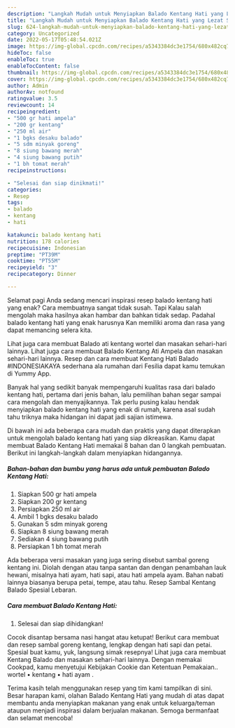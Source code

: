 ```yaml
---
description: "Langkah Mudah untuk Menyiapkan Balado Kentang Hati yang Lezat Sekali, Buat Buka Puasa}"
title: "Langkah Mudah untuk Menyiapkan Balado Kentang Hati yang Lezat Sekali, Buat Buka Puasa}"
slug: 624-langkah-mudah-untuk-menyiapkan-balado-kentang-hati-yang-lezat-sekali-buat-buka-puasa
category: Uncategorized
date: 2022-05-17T05:48:54.021Z
image: https://img-global.cpcdn.com/recipes/a5343384dc3e1754/680x482cq70/balado-kentang-hati-foto-resep-utama.jpg
hideToc: false
enableToc: true
enableTocContent: false
thumbnail: https://img-global.cpcdn.com/recipes/a5343384dc3e1754/680x482cq70/balado-kentang-hati-foto-resep-utama.jpg
cover: https://img-global.cpcdn.com/recipes/a5343384dc3e1754/680x482cq70/balado-kentang-hati-foto-resep-utama.jpg
author: Admin
authorAv: notfound
ratingvalue: 3.5
reviewcount: 14
recipeingredient:
- "500 gr hati ampela"
- "200 gr kentang"
- "250 ml air"
- "1 bgks desaku balado"
- "5 sdm minyak goreng"
- "8 siung bawang merah"
- "4 siung bawang putih"
- "1 bh tomat merah"
recipeinstructions:

- "Selesai dan siap dinikmati!"
categories:
- Resep
tags:
- balado
- kentang
- hati

katakunci: balado kentang hati 
nutrition: 178 calories
recipecuisine: Indonesian
preptime: "PT39M"
cooktime: "PT55M"
recipeyield: "3"
recipecategory: Dinner

---
```



Selamat pagi Anda sedang mencari inspirasi resep balado kentang hati yang enak? Cara membuatnya sangat tidak susah. Tapi Kalau salah mengolah maka hasilnya akan hambar dan bahkan tidak sedap. Padahal balado kentang hati yang enak harusnya Kan memiliki aroma dan rasa yang dapat memancing selera kita.


Lihat juga cara membuat Balado ati kentang wortel dan masakan sehari-hari lainnya. Lihat juga cara membuat Balado Kentang Ati Ampela dan masakan sehari-hari lainnya. Resep dan cara membuat Kentang Hati Balado #INDONESIAKAYA sederhana ala rumahan dari Fesilia dapat kamu temukan di Yummy App.

Banyak hal yang sedikit banyak mempengaruhi kualitas rasa dari balado kentang hati, pertama dari jenis bahan, lalu pemilihan bahan segar sampai cara mengolah dan menyajikannya. Tak perlu pusing kalau hendak menyiapkan balado kentang hati yang enak di rumah, karena asal sudah tahu triknya maka hidangan ini dapat jadi sajian istimewa.


Di bawah ini ada beberapa cara mudah dan praktis yang dapat diterapkan untuk mengolah balado kentang hati yang siap dikreasikan. Kamu dapat membuat Balado Kentang Hati memakai 8 bahan dan 0 langkah pembuatan. Berikut ini langkah-langkah dalam menyiapkan hidangannya.

<!--inarticleads1-->

##### Bahan-bahan dan bumbu yang harus ada untuk pembuatan Balado Kentang Hati:

1. Siapkan 500 gr hati ampela
1. Siapkan 200 gr kentang
1. Persiapkan 250 ml air
1. Ambil 1 bgks desaku balado
1. Gunakan 5 sdm minyak goreng
1. Siapkan 8 siung bawang merah
1. Sediakan 4 siung bawang putih
1. Persiapkan 1 bh tomat merah


Ada beberapa versi masakan yang juga sering disebut sambal goreng kentang ini. Diolah dengan atau tanpa santan dan dengan penambahan lauk hewani, misalnya hati ayam, hati sapi, atau hati ampela ayam. Bahan nabati lainnya biasanya berupa petai, tempe, atau tahu. Resep Sambal Kentang Balado Spesial Lebaran. 

<!--inarticleads2-->

##### Cara membuat Balado Kentang Hati:


1. Selesai dan siap dihidangkan!

Cocok disantap bersama nasi hangat atau ketupat! Berikut cara membuat dan resep sambal goreng kentang, lengkap dengan hati sapi dan petai. Spesial buat kamu, yuk, langsung simak resepnya! Lihat juga cara membuat Kentang Balado dan masakan sehari-hari lainnya. Dengan memakai Cookpad, kamu menyetujui Kebijakan Cookie dan Ketentuan Pemakaian.. wortel • kentang • hati ayam . 

Terima kasih telah menggunakan resep yang tim kami tampilkan di sini. Besar harapan kami, olahan Balado Kentang Hati yang mudah di atas dapat membantu anda menyiapkan makanan yang enak untuk keluarga/teman ataupun menjadi inspirasi dalam berjualan makanan. Semoga bermanfaat dan selamat mencoba!
